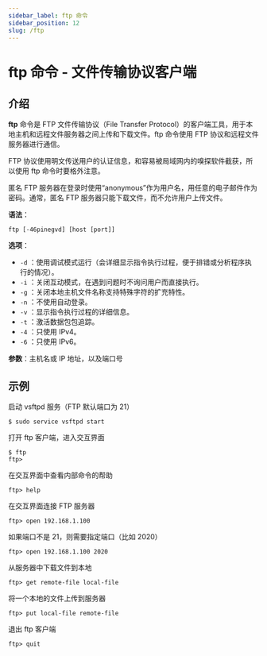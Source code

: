 ```yaml
---
sidebar_label: ftp 命令
sidebar_position: 12
slug: /ftp
---
```


# ftp 命令 - 文件传输协议客户端



## 介绍

**ftp** 命令是 FTP 文件传输协议（File Transfer Protocol）的客户端工具，用于本地主机和远程文件服务器之间上传和下载文件。ftp 命令使用 FTP 协议和远程文件服务器进行通信。

FTP 协议使用明文传送用户的认证信息，和容易被局域网内的嗅探软件截获，所以使用 ftp 命令时要格外注意。

匿名 FTP 服务器在登录时使用“anonymous”作为用户名，用任意的电子邮件作为密码。通常，匿名 FTP 服务器只能下载文件，而不允许用户上传文件。

**语法**：

```shell
ftp [-46pinegvd] [host [port]]
```

**选项**：

- `-d` ：使用调试模式运行（会详细显示指令执行过程，便于排错或分析程序执行的情况）。
- `-i` ：关闭互动模式，在遇到问题时不询问用户而直接执行。
- `-g` ：关闭本地主机文件名称支持特殊字符的扩充特性。
- `-n` ：不使用自动登录。
- `-v` ：显示指令执行过程的详细信息。
- `-t` ：激活数据包包追踪。
- `-4` ：只使用 IPv4。
- `-6` ：只使用 IPv6。

**参数**：主机名或 IP 地址，以及端口号



## 示例

启动 vsftpd 服务（FTP 默认端口为 21）

```shell
$ sudo service vsftpd start 
```

打开 ftp 客户端，进入交互界面

```shell
$ ftp
ftp>
```

在交互界面中查看内部命令的帮助

```shell
ftp> help
```

在交互界面连接 FTP 服务器

```shell
ftp> open 192.168.1.100
```

如果端口不是 21，则需要指定端口（比如 2020）

```shell
ftp> open 192.168.1.100 2020
```

从服务器中下载文件到本地

```shell
ftp> get remote-file local-file
```

将一个本地的文件上传到服务器

```shell
ftp> put local-file remote-file
```

退出 ftp 客户端

```shell
ftp> quit
```

